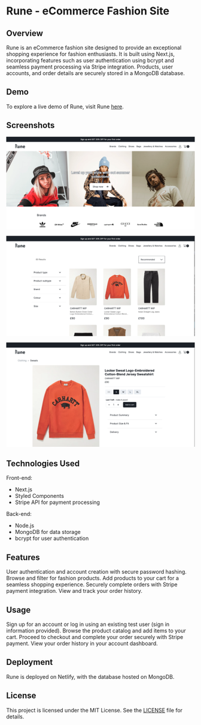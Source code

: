 # Rune - eCommerce Fashion Site
## Overview
Rune is an eCommerce fashion site designed to provide an exceptional shopping experience for fashion enthusiasts. It is built using Next.js, incorporating features such as user authentication using bcrypt and seamless payment processing via Stripe integration. Products, user accounts, and order details are securely stored in a MongoDB database.

## Demo
To explore a live demo of Rune, visit Rune [here](https://main--rune-store.netlify.app/).

## Screenshots
![Home page screenshot](./images/readmeImages/homePage.png)

![Products list page screenshot](./images/readmeImages/productListPage.png)

![Product page screenshot](./images/readmeImages/productPage.png)


## Technologies Used
Front-end:
- Next.js
- Styled Components
- Stripe API for payment processing

Back-end:
- Node.js
- MongoDB for data storage
- bcrypt for user authentication

## Features
User authentication and account creation with secure password hashing.
Browse and filter for fashion products.
Add products to your cart for a seamless shopping experience.
Securely complete orders with Stripe payment integration.
View and track your order history.

## Usage
Sign up for an account or log in using an existing test user (sign in information provided).
Browse the product catalog and add items to your cart.
Proceed to checkout and complete your order securely with Stripe payment.
View your order history in your account dashboard.

## Deployment
Rune is deployed on Netlify, with the database hosted on MongoDB.

## License
This project is licensed under the MIT License. See the [LICENSE](https://chat.openai.com/c/LICENSE) file for details.